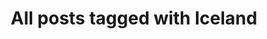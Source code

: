 ---
layout: tag
title: "All posts tagged with Iceland"
permalink: /weblog/tags/iceland/
taxonomy: Iceland
---
